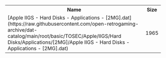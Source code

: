 <table>
<tr><th>Name</th><th>Size</th></tr>
<tr><td>
[Apple IIGS - Hard Disks - Applications - [2MG].dat](https://raw.githubusercontent.com/open-retrogaming-archive/dat-catalog/main/root/basic/TOSEC/Apple/IIGS/Hard Disks/Applications/[2MG]/Apple IIGS - Hard Disks - Applications - [2MG].dat)
</td><td>1965</td></tr>
</table>
